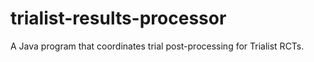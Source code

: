 trialist-results-processor
==========================

A Java program that coordinates trial post-processing for Trialist RCTs.

